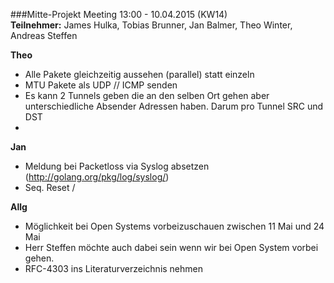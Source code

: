 ###Mitte-Projekt Meeting 13:00 - 10.04.2015 (KW14)  
**Teilnehmer:** James Hulka, Tobias Brunner, Jan Balmer, Theo Winter, Andreas Steffen


**Theo**
 + Alle Pakete gleichzeitig aussehen (parallel) statt einzeln
 + MTU Pakete als UDP // ICMP senden
 + Es kann 2 Tunnels geben die an den selben Ort gehen aber unterschiedliche Absender Adressen haben. Darum pro Tunnel SRC und DST
 + 

**Jan**
 + Meldung bei Packetloss via Syslog absetzen (http://golang.org/pkg/log/syslog/)
 + Seq. Reset / 
 
**Allg**
 + Möglichkeit bei Open Systems vorbeizuschauen zwischen 11 Mai und 24 Mai
 + Herr Steffen möchte auch dabei sein wenn wir bei Open System vorbei gehen.
 + RFC-4303 ins Literaturverzeichnis nehmen